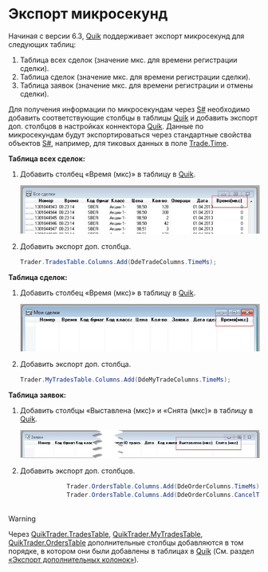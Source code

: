 # Экспорт микросекунд

Начиная с версии 6.3, [Quik](Quik.md) поддерживает экспорт микросекунд для следующих таблиц: 

1. Таблица всех сделок (значение мкс. для времени регистрации сделки).
2. Таблица сделок (значение мкс. для времени регистрации сделки).
3. Таблица заявок (значение мкс. для времени регистрации и отмены сделки).

Для получения информации по микросекундам через [S\#](StockSharpAbout.md) необходимо добавить соответствующие столбцы в таблицы [Quik](Quik.md) и добавить экспорт доп. столбцов в настройках коннектора [Quik](Quik.md). Данные по микросекундам будут экспортироваться через стандартные свойства объектов [S\#](StockSharpAbout.md), например, для тиковых данных в поле [Trade.Time](xref:StockSharp.BusinessEntities.Trade.Time).

**Таблица всех сделок:**

1. Добавить столбец «Время (мкс)» в таблицу в [Quik](Quik.md).

   ![quik mks trades](../images/quik_mks_trades.jpg)
2. Добавить экспорт доп. столбца.

   ```cs
   Trader.TradesTable.Columns.Add(DdeTradeColumns.TimeMs);
   ```

**Таблица сделок:**

1. Добавить столбец «Время (мкс)» в таблицу в [Quik](Quik.md).

   ![quik mks mytrades](../images/quik_mks_mytrades.jpg)
2. Добавить экспорт доп. столбца.

   ```cs
   Trader.MyTradesTable.Columns.Add(DdeMyTradeColumns.TimeMs);
   ```

**Таблица заявок:**

1. Добавить столбцы «Выставлена (мкс)» и «Снята (мкс)» в таблицу в [Quik](Quik.md).

   ![quik mks orders](../images/quik_mks_orders.jpg)
2. Добавить экспорт доп. столбцов.

   ```cs
   				Trader.OrdersTable.Columns.Add(DdeOrderColumns.TimeMs);
   				Trader.OrdersTable.Columns.Add(DdeOrderColumns.CancelTimeMs);
   				
   ```

> [!WARNING]
> Через [QuikTrader.TradesTable](xref:StockSharp.Quik.QuikTrader.TradesTable), [QuikTrader.MyTradesTable](xref:StockSharp.Quik.QuikTrader.MyTradesTable), [QuikTrader.OrdersTable](xref:StockSharp.Quik.QuikTrader.OrdersTable) дополнительные столбцы добавляются в том порядке, в котором они были добавлены в таблицах в [Quik](Quik.md) (См. раздел [«Экспорт дополнительных колонок»](QuikExtendedInfoByDde.md)).
